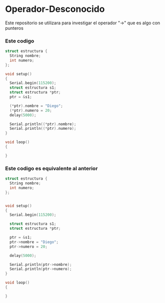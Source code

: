 # Operador-Desconocido
Este repositorio se utilizara para investigar el operador "->" que es algo con punteros 

### Este codigo

```c++
struct estructura {
  String nombre;
  int numero;
};

void setup()
{
  Serial.begin(115200);
  struct estructura s1;
  struct estructura *ptr;
  ptr = &s1;

  (*ptr).nombre = "Diego";
  (*ptr).numero = 20;
  delay(5000);

  Serial.println((*ptr).nombre);
  Serial.println((*ptr).numero);
}

void loop()
{

}
```

### Este codigo es equivalente al anterior
```c++
struct estructura {
  String nombre;
  int numero;
};


void setup()
{
  Serial.begin(115200);

  struct estructura s1;
  struct estructura *ptr;

  ptr = &s1;
  ptr->nombre = "Diego";
  ptr->numero = 20;

  delay(5000);

  Serial.println(ptr->nombre);
  Serial.println(ptr->numero);
}

void loop()
{

}
```
